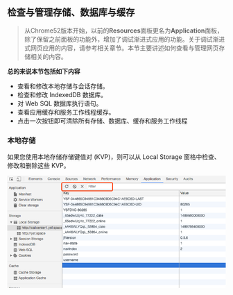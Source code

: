 <!-- toc -->

## 检查与管理存储、数据库与缓存

> 从Chrome52版本开始，以前的**Resources**面板更名为**Application**面板，除了保留之前面板的功能外，增加了调试渐进式应用的功能。关于调试渐进式网页应用的内容，请参考相关章节。本节主要讲述如何查看与管理网页存储相关的内容。

**总的来说本节包括如下内容**

- 查看和修改本地存储与会话存储。
- 检查和修改 IndexedDB 数据库。
- 对 Web SQL 数据库执行语句。
- 查看应用缓存和服务工作线程缓存。
- 点击一次按钮即可清除所有存储、数据库、缓存和服务工作线程

### 本地存储

如果您使用本地存储存储键值对 (KVP)，则可以从 Local Storage 窗格中检查、修改和删除这些 KVP。

![](/assets/application/local-storage.png)

